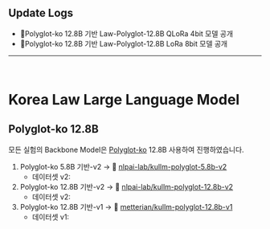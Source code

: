 ## Update Logs
- 🤗Polyglot-ko 12.8B 기반 Law-Polyglot-12.8B QLoRa 4bit 모델 공개
- 🤗Polyglot-ko 12.8B 기반 Law-Polyglot-12.8B LoRa 8bit 모델 공개

---

<br>

# Korea Law Large Language Model



## Polyglot-ko 12.8B

모든 실험의 Backbone Model은 [Polyglot-ko](https://github.com/EleutherAI/polyglot) 12.8B 사용하여 진행하였습니다.

1. Polyglot-ko 5.8B 기반-v2 -> 🤗 [nlpai-lab/kullm-polyglot-5.8b-v2](https://huggingface.co/nlpai-lab/kullm-polyglot-5.8b-v2)
    - 데이터셋 v2:
2. Polyglot-ko 12.8B 기반-v2 -> 🤗 [nlpai-lab/kullm-polyglot-12.8b-v2](https://huggingface.co/nlpai-lab/kullm-polyglot-12.8b-v2)
    - 데이터셋 v2:
3. Polyglot-ko 12.8B 기반-v1 -> 🤗 [metterian/kullm-polyglot-12.8b-v1](https://huggingface.co/metterian/kullm-polyglot-12.8b-v1)
    - 데이터셋 v1:

<br/>